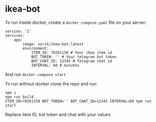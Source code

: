 # ikea-bot

To run inside docker, create a `docker-compose.yaml` file on your server:

```
version: '2'
services:
    app:
        image: xorik/ikea-bot:latest
        environment:
            ITEM_ID: 70261150 # Your ikea item id
            BOT_TOKEN: '' # Your telegram bot token
            BOT_CHAT_ID: 12345 # Telegram chat id
            INTERVAL: 60 # minutes
```

And run `docker-compose start`

To run without docker clone the repo and run:
```
npm i
npm run build
ITEM_ID=70261150 BOT_TOKEN='' BOT_CHAT_ID=12345 INTERVAL=60 npm run start
```

Replace item ID, bot token and chat with your values
